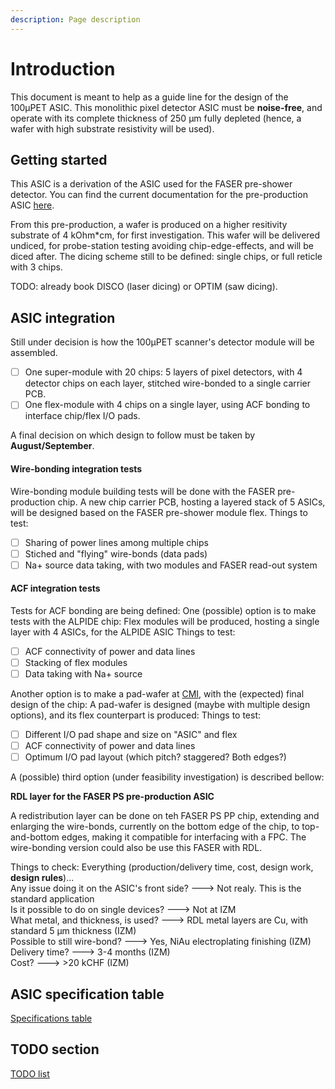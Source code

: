 ```yaml
---
description: Page description
---
```


# Introduction

This document is meant to help as a guide line for the design of the 100µPET ASIC. This monolithic pixel detector ASIC must be **noise-free**, and operate with its complete thickness of 250 µm fully depleted (hence, a wafer with high substrate resistivity will be used).

## Getting started

This ASIC is a derivation of the ASIC used for the FASER pre-shower detector. You can find the current documentation for the pre-production ASIC [here](https://gitlab.cern.ch/mupet/reference\_documents/-/blob/main/FASER\_MAIN.pdf).

From this pre-production, a wafer is produced on a higher resitivity substrate of 4 kOhm\*cm, for first investigation. This wafer will be delivered undiced, for probe-station testing avoiding chip-edge-effects, and will be diced after. The dicing scheme still to be defined: single chips, or full reticle with 3 chips.

TODO: already book DISCO (laser dicing) or OPTIM (saw dicing).

## ASIC integration

Still under decision is how the 100µPET scanner's detector module will be assembled.

* [ ] One super-module with 20 chips: 5 layers of pixel detectors, with 4 detector chips on each layer, stitched wire-bonded to a single carrier PCB.
* [ ] One flex-module with 4 chips on a single layer, using ACF bonding to interface chip/flex I/O pads.

A final decision on which design to follow must be taken by **August/September**.

#### Wire-bonding integration tests

Wire-bonding module building tests will be done with the FASER pre-production chip. A new chip carrier PCB, hosting a layered stack of 5 ASICs, will be designed based on the FASER pre-shower module flex. Things to test:

* [ ] Sharing of power lines among multiple chips
* [ ] Stiched and "flying" wire-bonds (data pads)
* [ ] Na+ source data taking, with two modules and FASER read-out system

#### ACF integration tests

Tests for ACF bonding are being defined: One (possible) option is to make tests with the ALPIDE chip: Flex modules will be produced, hosting a single layer with 4 ASICs, for the ALPIDE ASIC Things to test:

* [ ] ACF connectivity of power and data lines
* [ ] Stacking of flex modules
* [ ] Data taking with Na+ source

Another option is to make a pad-wafer at [CMI](https://www.epfl.ch/research/facilities/cmi/), with the (expected) final design of the chip: A pad-wafer is designed (maybe with multiple design options), and its flex counterpart is produced: Things to test:

* [ ] Different I/O pad shape and size on "ASIC" and flex
* [ ] ACF connectivity of power and data lines
* [ ] Optimum I/O pad layout (which pitch? staggered? Both edges?)

A (possible) third option (under feasibility investigation) is described bellow:

**RDL layer for the FASER PS pre-production ASIC**

A redistribution layer can be done on teh FASER PS PP chip, extending and enlarging the wire-bonds, currently on the bottom edge of the chip, to top-and-bottom edges, making it compatible for interfacing with a FPC. The wire-bonding version could also be use this FASER with RDL.

Things to check: Everything (production/delivery time, cost, design work, **design rules**)...\
Any issue doing it on the ASIC's front side? ---> Not realy. This is the standard application\
Is it possible to do on single devices? ---> Not at IZM\
What metal, and thickness, is used? ---> RDL metal layers are Cu, with standard 5 µm thickness (IZM)\
Possible to still wire-bond? ---> Yes, NiAu electroplating finishing (IZM)\
Delivery time? ---> 3-4 months (IZM)\
Cost? ---> >20 kCHF (IZM)

## ASIC specification table

[Specifications table](specs\_table.md)

## TODO section

[TODO list](specs\_table.md)
